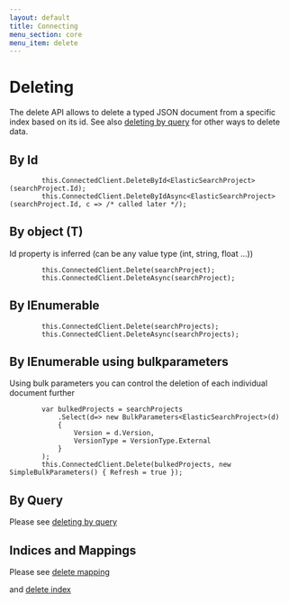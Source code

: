 ```yaml
---
layout: default
title: Connecting
menu_section: core
menu_item: delete
---
```



# Deleting

The delete API allows to delete a typed JSON document from a specific index based on its id. See also [deleting by query]({{root}}/core/delete-by-query.html) for other ways to delete data.


## By Id

            this.ConnectedClient.DeleteById<ElasticSearchProject>(searchProject.Id);
            this.ConnectedClient.DeleteByIdAsync<ElasticSearchProject>(searchProject.Id, c => /* called later */);

## By object (T)

Id property is inferred (can be any value type (int, string, float ...))

            this.ConnectedClient.Delete(searchProject);
            this.ConnectedClient.DeleteAsync(searchProject);

## By IEnumerable<T>

            this.ConnectedClient.Delete(searchProjects);
            this.ConnectedClient.DeleteAsync(searchProjects);

## By IEnumerable<T> using bulkparameters

Using bulk parameters you can control the deletion of each individual document further

			var bulkedProjects = searchProjects
				.Select(d=> new BulkParameters<ElasticSearchProject>(d) 
				{ 
					Version = d.Version, 
					VersionType = VersionType.External 
				}
			);
            this.ConnectedClient.Delete(bulkedProjects, new SimpleBulkParameters() { Refresh = true });


## By Query

Please see [deleting by query]({{root}}/core/delete-by-query.html)

## Indices and Mappings

Please see [delete mapping]({{root}}/indices/delete-mapping.html)

and [delete index]({{root}}/indices/delete-index.html)
